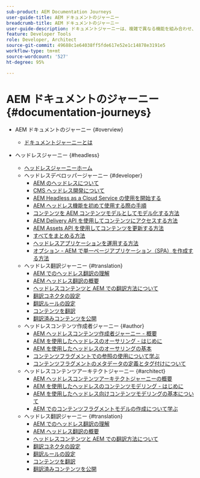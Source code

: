 ```yaml
---
sub-product: AEM Documentation Journeys
user-guide-title: AEM ドキュメントのジャーニー
breadcrumb-title: AEM ドキュメントのジャーニー
user-guide-description: ドキュメントジャーニーは、複雑で異なる機能を組み合わせ、ベストプラクティス方式でビジネス目標を解決することで、AEMドキュメント内のナレーション構造を提供します。 AEM の初心者を念頭に置いて設計されたジャーニーでは、A から Z の目標を達成するための概念と機能を紹介しています。
feature: Developer Tools
role: Developer, Architect
source-git-commit: 49688c1e64038ff5fde617e52e1c14878e3191e5
workflow-type: tm+mt
source-wordcount: '527'
ht-degree: 95%

---
```



# AEM ドキュメントのジャーニー {#documentation-journeys}

<!--
All links to other guides need to be absolute references with leading protocol and domain since SCCM does not allow pages to be referenced with relative links in multiple ToCs.
-->

+ AEM ドキュメントのジャーニー {#overview}
   + [ドキュメントジャーニーとは](home.md)

+ ヘッドレスジャーニー {#headless}
   + [ヘッドレスジャーニーホーム](https://experienceleague.adobe.com/docs/experience-manager-65/headless-journey/home.html?lang=ja)
   + ヘッドレスデベロッパージャーニー {#developer}
      + [AEM のヘッドレスについて](https://experienceleague.adobe.com/docs/experience-manager-65/headless-journey/developer/overview.html?lang=ja)
      + [CMS ヘッドレス開発について](https://experienceleague.adobe.com/docs/experience-manager-65/headless-journey/developer/learn-about.html?lang=ja)
      + [AEM Headless as a Cloud Service の使用を開始する](https://experienceleague.adobe.com/docs/experience-manager-65/headless-journey/developer/getting-started.html?lang=ja)
      + [AEM ヘッドレス機能を初めて使用する際の手順](https://experienceleague.adobe.com/docs/experience-manager-65/headless-journey/developer/path-to-first-experience.html?lang=ja)
      + [コンテンツを AEM コンテンツモデルとしてモデル化する方法](https://experienceleague.adobe.com/docs/experience-manager-65/headless-journey/developer/model-your-content.html?lang=ja)
      + [AEM Delivery API を使用してコンテンツにアクセスする方法](https://experienceleague.adobe.com/docs/experience-manager-65/headless-journey/developer/access-your-content.html?lang=ja)
      + [AEM Assets API を使用してコンテンツを更新する方法](https://experienceleague.adobe.com/docs/experience-manager-65/headless-journey/developer/update-your-content.html?lang=ja)
      + [すべてをまとめる方法](https://experienceleague.adobe.com/docs/experience-manager-65/headless-journey/developer/put-it-all-together.html?lang=ja)
      + [ヘッドレスアプリケーションを運用する方法](https://experienceleague.adobe.com/docs/experience-manager-65/headless-journey/developer/go-live.html?lang=ja)
      + [オプション - AEM で単一ページアプリケーション（SPA）を作成する方法](https://experienceleague.adobe.com/docs/experience-manager-65/headless-journey/developer/create-spa.html?lang=ja)
   + ヘッドレス翻訳ジャーニー {#translation}
      + [AEM でのヘッドレス翻訳の理解](https://experienceleague.adobe.com/docs/experience-manager-65/headless-journey/translation/overview.html?lang=ja)
      + [AEM ヘッドレス翻訳の概要](https://experienceleague.adobe.com/docs/experience-manager-65/headless-journey/translation/getting-started.html?lang=ja)
      + [ヘッドレスコンテンツと AEM での翻訳方法について](https://experienceleague.adobe.com/docs/experience-manager-65/headless-journey/translation/learn-about.html?lang=ja)
      + [翻訳コネクタの設定](https://experienceleague.adobe.com/docs/experience-manager-65/headless-journey/translation/configure-connector.html?lang=ja)
      + [翻訳ルールの設定](https://experienceleague.adobe.com/docs/experience-manager-65/headless-journey/translation/translation-rules.html?lang=ja)
      + [コンテンツを翻訳](https://experienceleague.adobe.com/docs/experience-manager-65/headless-journey/translation/translate-content.html?lang=ja)
      + [翻訳済みコンテンツを公開](https://experienceleague.adobe.com/docs/experience-manager-65/headless-journey/translation/publish-content.html?lang=ja)
   + ヘッドレスコンテンツ作成者ジャーニー {#author}
      + [AEM ヘッドレスコンテンツ作成者ジャーニー - 概要](https://experienceleague.adobe.com/docs/experience-manager-65/headless-journey/author/overview.html?lang=ja)
      + [AEM を使用したヘッドレスのオーサリング - はじめに](https://experienceleague.adobe.com/docs/experience-manager-65/headless-journey/author/introduction.html?lang=ja)
      + [AEM を使用したヘッドレスのオーサリングの基本](https://experienceleague.adobe.com/docs/experience-manager-65/headless-journey/author/basics.html?lang=ja)
      + [コンテンツフラグメントでの参照の使用について学ぶ](https://experienceleague.adobe.com/docs/experience-manager-65/headless-journey/author/references.html?lang=ja)
      + [コンテンツフラグメントのメタデータの定義とタグ付けについて](https://experienceleague.adobe.com/docs/experience-manager-65/headless-journey/author/metadata-tagging.html?lang=ja)
   + ヘッドレスコンテンツアーキテクトジャーニー {#architect}
      + [AEM ヘッドレスコンテンツアーキテクトジャーニーの概要](https://experienceleague.adobe.com/docs/experience-manager-65/headless-journey/architect/overview.html?lang=ja)
      + [AEM を使用したヘッドレスのコンテンツモデリング - はじめに](https://experienceleague.adobe.com/docs/experience-manager-65/headless-journey/architect/introduction.html?lang=ja)
      + [AEM を使用したヘッドレス向けコンテンツモデリングの基本について](https://experienceleague.adobe.com/docs/experience-manager-65/headless-journey/architect/basics.html?lang=ja)
      + [AEM でのコンテンツフラグメントモデルの作成について学ぶ](https://experienceleague.adobe.com/docs/experience-manager-65/headless-journey/architect/model-structure.html?lang=ja)
   + ヘッドレス翻訳ジャーニー {#translation}
      + [AEM でのヘッドレス翻訳の理解](https://experienceleague.adobe.com/docs/experience-manager-65/headless-journey/translation/overview.html?lang=ja)
      + [AEM ヘッドレス翻訳の概要](https://experienceleague.adobe.com/docs/experience-manager-65/headless-journey/translation/getting-started.html?lang=ja)
      + [ヘッドレスコンテンツと AEM での翻訳方法について](https://experienceleague.adobe.com/docs/experience-manager-65/headless-journey/translation/learn-about.html?lang=ja)
      + [翻訳コネクタの設定](https://experienceleague.adobe.com/docs/experience-manager-65/headless-journey/translation/configure-connector.html?lang=ja)
      + [翻訳ルールの設定](https://experienceleague.adobe.com/docs/experience-manager-65/headless-journey/translation/translation-rules.html?lang=ja)
      + [コンテンツを翻訳](https://experienceleague.adobe.com/docs/experience-manager-65/headless-journey/translation/translate-content.html?lang=ja)
      + [翻訳済みコンテンツを公開](https://experienceleague.adobe.com/docs/experience-manager-65/headless-journey/translation/publish-content.html?lang=ja)
